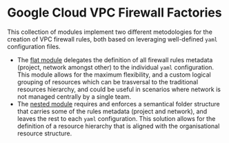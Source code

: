 # Google Cloud VPC Firewall Factories

This collection of modules implement two different metodologies for the creation of VPC firewall rules, both based on leveraging well-defined `yaml` configuration files.

- The [flat module](flat/) delegates the definition of all firewall rules metadata (project, network amongst other) to the individual `yaml` configuration. This module allows for the maximum flexibility, and a custom logical grouping of resources which can be trasversal to the traditional resources hierarchy, and could be useful in scenarios where network is not managed centrally by a single team.
- The [nested module](nested/) requires and enforces a semantical folder structure that carries some of the rules metadata (project and network), and leaves the rest to each `yaml` configuration. This solution allows for the definition of a resource hierarchy that is aligned with the organisational resource structure.